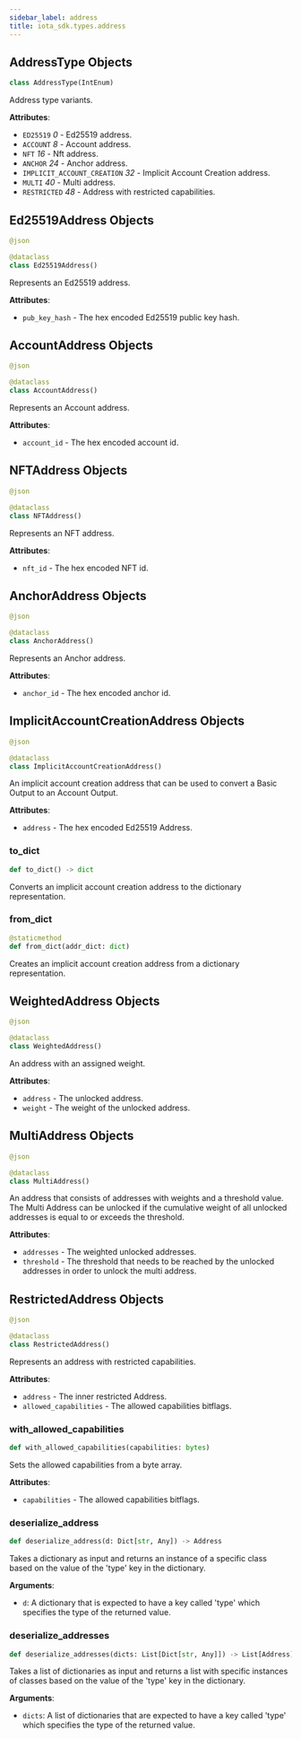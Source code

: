 ```yaml
---
sidebar_label: address
title: iota_sdk.types.address
---
```


## AddressType Objects

```python
class AddressType(IntEnum)
```

Address type variants.

**Attributes**:

- `ED25519` _0_ - Ed25519 address.
- `ACCOUNT` _8_ - Account address.
- `NFT` _16_ - Nft address.
- `ANCHOR` _24_ - Anchor address.
- `IMPLICIT_ACCOUNT_CREATION` _32_ - Implicit Account Creation address.
- `MULTI` _40_ - Multi address.
- `RESTRICTED` _48_ - Address with restricted capabilities.

## Ed25519Address Objects

```python
@json

@dataclass
class Ed25519Address()
```

Represents an Ed25519 address.

**Attributes**:

- `pub_key_hash` - The hex encoded Ed25519 public key hash.

## AccountAddress Objects

```python
@json

@dataclass
class AccountAddress()
```

Represents an Account address.

**Attributes**:

- `account_id` - The hex encoded account id.

## NFTAddress Objects

```python
@json

@dataclass
class NFTAddress()
```

Represents an NFT address.

**Attributes**:

- `nft_id` - The hex encoded NFT id.

## AnchorAddress Objects

```python
@json

@dataclass
class AnchorAddress()
```

Represents an Anchor address.

**Attributes**:

- `anchor_id` - The hex encoded anchor id.

## ImplicitAccountCreationAddress Objects

```python
@json

@dataclass
class ImplicitAccountCreationAddress()
```

An implicit account creation address that can be used to convert a Basic Output to an Account Output.

**Attributes**:

- `address` - The hex encoded Ed25519 Address.

### to\_dict

```python
def to_dict() -> dict
```

Converts an implicit account creation address to the dictionary representation.

### from\_dict

```python
@staticmethod
def from_dict(addr_dict: dict)
```

Creates an implicit account creation address from a dictionary representation.

## WeightedAddress Objects

```python
@json

@dataclass
class WeightedAddress()
```

An address with an assigned weight.

**Attributes**:

- `address` - The unlocked address.
- `weight` - The weight of the unlocked address.

## MultiAddress Objects

```python
@json

@dataclass
class MultiAddress()
```

An address that consists of addresses with weights and a threshold value.
The Multi Address can be unlocked if the cumulative weight of all unlocked addresses is equal to or exceeds the
threshold.

**Attributes**:

- `addresses` - The weighted unlocked addresses.
- `threshold` - The threshold that needs to be reached by the unlocked addresses in order to unlock the multi address.

## RestrictedAddress Objects

```python
@json

@dataclass
class RestrictedAddress()
```

Represents an address with restricted capabilities.

**Attributes**:

- `address` - The inner restricted Address.
- `allowed_capabilities` - The allowed capabilities bitflags.

### with\_allowed\_capabilities

```python
def with_allowed_capabilities(capabilities: bytes)
```

Sets the allowed capabilities from a byte array.

**Attributes**:

- `capabilities` - The allowed capabilities bitflags.

### deserialize\_address

```python
def deserialize_address(d: Dict[str, Any]) -> Address
```

Takes a dictionary as input and returns an instance of a specific class based on the value of the &#x27;type&#x27; key in the dictionary.

**Arguments**:

  * `d`: A dictionary that is expected to have a key called &#x27;type&#x27; which specifies the type of the returned value.

### deserialize\_addresses

```python
def deserialize_addresses(dicts: List[Dict[str, Any]]) -> List[Address]
```

Takes a list of dictionaries as input and returns a list with specific instances of classes based on the value of the &#x27;type&#x27; key in the dictionary.

**Arguments**:

  * `dicts`: A list of dictionaries that are expected to have a key called &#x27;type&#x27; which specifies the type of the returned value.

